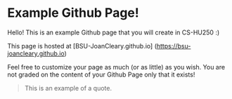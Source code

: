 # Example Github Page!

Hello! This is an example Github page that you will create in CS-HU250 :)

This page is hosted at [BSU-JoanCleary.github.io] (https://bsu-joancleary.github.io)

Feel free to customize your page as much (or as little) as you wish. You are not graded on the content of your Github Page only that it exists!

> This is an example of a quote.
